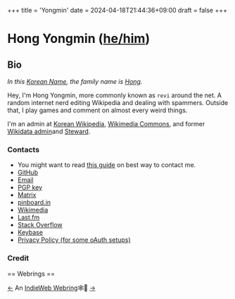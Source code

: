 +++
title = 'Yongmin'
date = 2024-04-18T21:44:36+09:00
draft = false
+++

# Hong Yongmin ([he/him](https://en.pronouns.page/@revi))

## Bio

*In this [Korean Name](https://en.wikipedia.org/wiki/Korean_name), the family name is [Hong](https://en.wikipedia.org/wiki/Hong_(Korean_surname)).*

Hey, I'm Hong Yongmin, more commonly known as `revi` around the net.
A random internet nerd editing Wikipedia and dealing with spammers. Outside that, I play games and comment on almost every weird things.

I'm an admin at [Korean Wikipedia](https://ko.wikipedia.org/), [Wikimedia Commons](https://commons.wikimedia.org/), and former [Wikidata admin](https://wikidata.org/)and [Steward](https://meta.wikimedia.org/wiki/S).

### Contacts

* You might want to read [this guide](https://listed.to/p/3MXbHWDF5S) on best way to contact me.
* [GitHub](https://github.com/revi)
* [Email](mailto:revi@omglol.email)
* [PGP key](/0xEA100E94.asc)
* [Matrix](https://matrix.to/#/@revi:omg.lol)
* [pinboard.in](https://pinboard.in/u:revi)
* [Wikimedia](https://meta.wikimedia.org/wiki/User:-revi)
* [Last.fm](https://www.last.fm/user/revinim)
* [Stack Overflow](https://stackoverflow.com/users/5089628/revi)
* [Keybase](https://keybase.io/revi)
* [Privacy Policy (for some oAuth setups)](https://revi.wiki/wiki/ReviNet_%EA%B0%9C%EC%9D%B8%EC%A0%95%EB%B3%B4_%EC%B2%98%EB%A6%AC%EB%B0%A9%EC%B9%A8)

### Credit


== Webrings ==

[←](https://xn--sr8hvo.ws/previous) An [IndieWeb Webring](https://xn--sr8hvo.ws/)🕸💍 [→](https://xn--sr8hvo.ws/next)